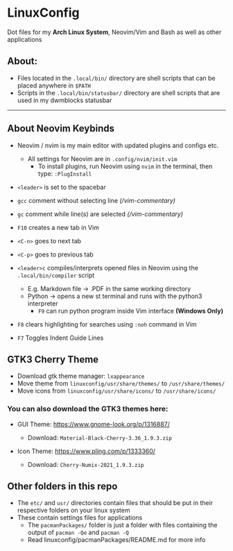 # LinuxConfig
Dot files for my **Arch Linux System**, Neovim/Vim and Bash as well as other applications

## About:
- Files located in the `.local/bin/` directory are shell scripts that can be placed anywhere in `$PATH`
- Scripts in the `.local/bin/statusbar/` directory are shell scripts that are used in my dwmblocks statusbar

--------------------------

## About Neovim Keybinds
- Neovim / nvim is my main editor with updated plugins and configs etc.
  - All settings for Neovim are in `.config/nvim/init.vim`
	- To install plugins, run Neovim using `nvim` in the terminal, then type: `:PlugInstall`

- `<leader>` is set to the spacebar
- `gcc` comment without selecting line *(/vim-commentary)*
- `gc` comment while line(s) are selected *(/vim-commentary)*
- `F10` creates a new tab in Vim
- `<C-n>` goes to next tab
- `<C-p>` goes to previous tab
- `<leader>c` compiles/interprets opened files in Neovim using the `.local/bin/compiler` script
	- E.g. Markdown file -> .PDF in the same working directory
	- Python -> opens a new st terminal and runs with the python3 interpreter
		- `F9` can run python program inside Vim interface **(Windows Only)**
- `F8` clears highlighting for searches using `:noh` command in Vim
- `F7` Toggles Indent Guide Lines

## GTK3 Cherry Theme
- Download gtk theme manager: `lxappearance`
- Move theme from `linuxconfig/usr/share/themes/` to `/usr/share/themes/`
- Move icons from `linuxconfig/usr/share/icons/` to `/usr/share/icons/`

### You can also download the GTK3 themes here: 
- GUI Theme: https://www.gnome-look.org/p/1316887/
		
	- Download: `Material-Black-Cherry-3.36_1.9.3.zip`

- Icon Theme: https://www.pling.com/p/1333360/

	- Download: `Cherry-Numix-2021_1.9.3.zip`

## Other folders in this repo
- The `etc/` and `usr/` directories contain files that should be put in their respective folders on your linux system
- These contain settings files for applications
	- The `pacmanPackages/` folder is just a folder with files containing the output of `pacman -Qe` and `pacman -Q`
	- Read linuxconfig/pacmanPackages/README.md for more info

